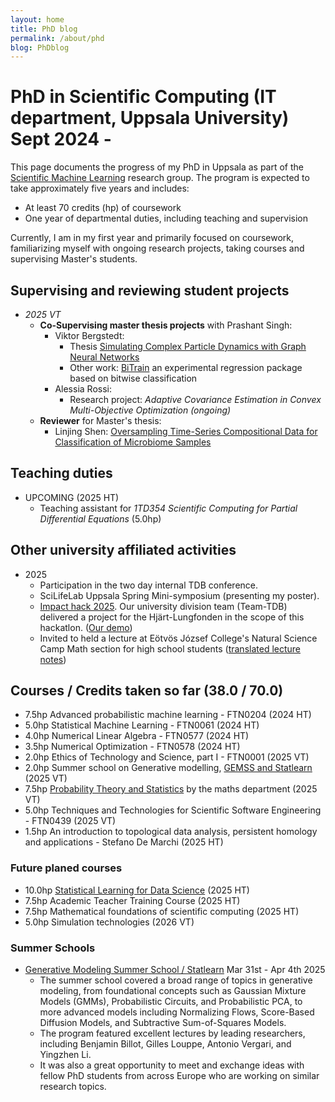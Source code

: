 ```yaml
---
layout: home
title: PhD blog
permalink: /about/phd
blog: PhDblog
---
```


# PhD in Scientific Computing (IT department, Uppsala University) Sept 2024 -

This page documents the progress of my PhD in Uppsala as part of the [Scientific Machine Learning](https://sciml.se) research group. The program is expected to take approximately five years and includes:

- At least 70 credits (hp) of coursework
- One year of departmental duties, including teaching and supervision

Currently, I am in my first year and primarily focused on coursework, familiarizing myself with ongoing research projects, taking courses and supervising Master's students.

## Supervising and reviewing student projects

- *2025 VT*
    - **Co-Supervising master thesis projects** with Prashant Singh:
        - Viktor Bergstedt: 
            - Thesis [Simulating Complex Particle Dynamics with Graph Neural Networks](https://uu.diva-portal.org/smash/get/diva2:1984785/FULLTEXT01.pdf) 
            - Other work: [BiTrain](https://github.com/BitTrain/bittrain) an experimental regression package based on bitwise classification
        - Alessia Rossi: 
            - Research project: *Adaptive Covariance Estimation in Convex Multi-Objective Optimization (ongoing)*
    - **Reviewer** for Master's thesis:
        - Linjing Shen: [Oversampling Time-Series Compositional Data for Classification of Microbiome Samples](https://uu.diva-portal.org/smash/record.jsf?aq2=%5B%5B%5D%5D&c=1&af=%5B%5D&searchType=SIMPLE&sortOrder2=title_sort_asc&query=Oversampling+Time-Series+Compositional+Data+for+Classification+of+Microbiome+Samples&language=en&pid=diva2%3A1973870&aq=%5B%5B%5D%5D&sf=all&aqe=%5B%5D&sortOrder=author_sort_asc&onlyFullText=false&noOfRows=50&dswid=-377)

## Teaching duties

- UPCOMING (2025 HT)
    - Teaching assistant for *1TD354 Scientific Computing for Partial Differential Equations* (5.0hp)

## Other university affiliated activities

- 2025
    - Participation in the two day internal TDB conference.
    - SciLifeLab Uppsala Spring Mini-symposium (presenting my poster). 
    - [Impact hack 2025](https://www.ai.se/en/sector-initiatives/municipalities-and-civil-society/ai-impact/impact-hack-2025). Our university division team (Team-TDB) delivered a project for the  Hjärt-Lungfonden in the scope of this hackatlon. ([Our demo](https://m.youtube.com/watch?v=G3PuStKkyb8))
    - Invited to held a lecture at Eötvös József College's Natural Science Camp Math section for high school students ([translated lecture notes](/Edu/notes/Matchings_2025_TTT.pdf))

## Courses / Credits taken so far (38.0 / 70.0)

- 7.5hp Advanced probabilistic machine learning - FTN0204 (2024 HT) 
- 5.0hp Statistical Machine Learning - FTN0061 (2024 HT)
- 4.0hp Numerical Linear Algebra - FTN0577 (2024 HT)
- 3.5hp Numerical Optimization - FTN0578 (2024 HT)
- 2.0hp Ethics of Technology and Science, part I - FTN0001 (2025 VT)
- 2.0hp Summer school on Generative modelling, [GEMSS and Statlearn](https://gemss.ai/2025/) (2025 VT)
- 7.5hp [Probability Theory and Statistics](https://www.troscheit.eu/news/phdcourse/) by the maths department (2025 VT)
- 5.0hp Techniques and Technologies for Scientific Software Engineering - FTN0439 (2025 VT)
- 1.5hp An introduction to topological data analysis, persistent homology and applications - Stefano De Marchi (2025 HT)

### Future planed courses

- 10.0hp [Statistical Learning for Data Science](https://d3c-group.github.io/courses/statistical/) (2025 HT)
- 7.5hp Academic Teacher Training Course (2025 HT)
- 7.5hp Mathematical foundations of scientific computing (2025 HT)
- 5.0hp Simulation technologies (2026 VT)

### Summer Schools

- [Generative Modeling Summer School / Statlearn](https://gemss.ai/2025/) Mar 31st - Apr 4th 2025 
    - The summer school covered a broad range of topics in generative modeling, from foundational concepts such as Gaussian Mixture Models (GMMs), Probabilistic Circuits, and Probabilistic PCA, to more advanced models including Normalizing Flows, Score-Based Diffusion Models, and Subtractive Sum-of-Squares Models.
    - The program featured excellent lectures by leading researchers, including Benjamin Billot, Gilles Louppe, Antonio Vergari, and Yingzhen Li.
    - It was also a great opportunity to meet and exchange ideas with fellow PhD students from across Europe who are working on similar research topics.

<!-- As a PhD student in the division of Scientific Computing at the Uppsala University's IT department, I feel like scientific communication is a big part of my duties. Therefore, I plan to write monthly, bi-monthly posts about my progress or other interesting topics. Some will be more about my everyday PhD life, some will be more in depth technical or philosophical articles.

---
---

# Blog

--- -->
